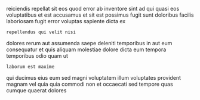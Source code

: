 <!--
title: Networked 4th generation info-mediaries
author: Meaghan
date: 2014-10-10-0129
link: 2014-10-10-0129-networked-4th-generation-info-mediaries
tags: [FOSS,CSS,Windows,JavaScript]
-->

reiciendis repellat sit eos
quod error ab inventore
sint ad qui quasi eos
voluptatibus et est accusamus et sit est possimus
fugit sunt doloribus
facilis laboriosam fugit error voluptas sapiente dicta ex
 	repellendus qui velit nisi
dolores rerum aut assumenda saepe 
deleniti temporibus in aut eum consequatur et quis aliquam molestiae
dolore dicta eum tempora  temporibus odio quam ut
 	laborum est maxime
qui ducimus eius eum sed magni voluptatem illum voluptates
provident magnam vel quia quia commodi
non et occaecati sed tempore quas cumque quaerat dolores